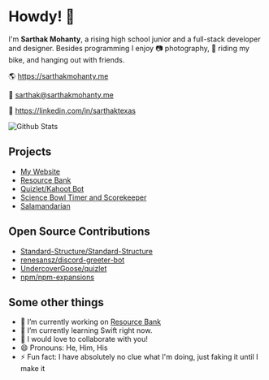 # Howdy! 👋

I'm **Sarthak Mohanty**, a rising high school junior and a full-stack developer and designer. Besides programming I enjoy 📷 photography, 🚵 riding my bike, and hanging out with friends.

🌎 https://sarthakmohanty.me

📨 [sarthak@sarthakmohanty.me](mailto:sarthak@sarthakmohanty.me)

💼 https://linkedin.com/in/sarthaktexas

![Github Stats](https://github-readme-stats.vercel.app/api?username=sarthaktexas)

## Projects
- [My Website](https://github.com/sarthaktexas/sarthaktexas.github.io)
- [Resource Bank](https://github.com/sarthakmohantyinc/Opes)
- [Quizlet/Kahoot Bot](https://github.com/sarthaktexas/)
- [Science Bowl Timer and Scorekeeper](https://github.com/sarthaktexas/ScienceBowlScoreTimer)
- [Salamandarian](https://github.com/sarthaktexas/Salamandarian)

## Open Source Contributions

- [Standard-Structure/Standard-Structure](https://github.com/Standard-Structure/Standard-Structure) 
- [renesansz/discord-greeter-bot](https://github.com/renesansz/discord-greeter-bot)
- [UndercoverGoose/quizlet](https://github.com/UndercoverGoose/quizlet)
- [npm/npm-expansions](https://github.com/npm/npm-expansions)

## Some other things

- 🔭 I’m currently working on [Resource Bank](https://rb.sarthakmohanty.me)
- 🌱 I’m currently learning Swift right now.
- 👯 I would love to collaborate with you!
- 😄 Pronouns: He, Him, His
- ⚡ Fun fact: I have absolutely no clue what I'm doing, just faking it until I make it
